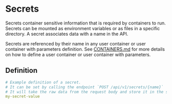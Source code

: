 # Secrets

Secrets container sensitive information that is required by containers to run.
Secrets can be mounted as environment variables or as files in a specific directory.
A secret associates data with a name in the API.

Secrets are referenced by their name in any user container or user container with parameters definition.
See [CONTAINERS.md](/docs/definitions/CONTAINERS.md) for more details on how to define a user container or user container with parameters.

## Definition

```yaml
# Example definition of a secret.
# It can be set by calling the endpoint `POST /api/v1/secrets/{name}`
# It will take the raw data from the request body and store it in the system.
my-secret-value
```
